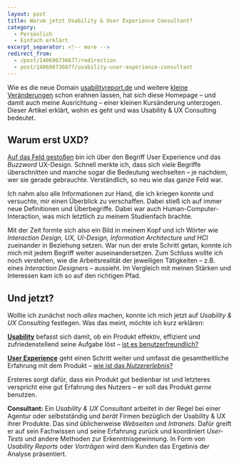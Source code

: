 ```yaml
---
layout: post
title: Warum jetzt Usability & User Experience Consultant?
category:
  - Persönlich
  - Einfach erklärt
excerpt_separator: <!-- more -->
redirect_from:
  - /post/140696736677/redirection
  - post/140696736677/usability-user-experience-consultant
---
```


Wie es die neue Domain [usabilityreport.de](http://www.usabilityreport.de/) und weitere [kleine Veränderungen](http://www.usabilityreport.de/about) schon erahnen lassen, hat sich diese Homepage – und damit auch meine Ausrichtung – einer kleinen Kursänderung unterzogen. Dieser Artikel erklärt, wohin es geht und was Usability & UX Consulting bedeutet.<!-- more -->

## Warum erst UXD?

[Auf das Feld gestoßen](/anfang) bin ich über den Begriff User Experience und das _Buzzword_ UX-Design. Schnell merkte ich, dass sich viele Begriffe überschnitten und manche sogar die Bedeutung wechselten – je nachdem, wer sie gerade gebrauchte. Verständlich, so neu wie das ganze Feld war.

Ich nahm also alle Informationen zur Hand, die ich kriegen konnte und versuchte, mir einen Überblick zu verschaffen. Dabei stieß ich auf immer neue Definitionen und Überbegriffe. Dabei war auch Human-Computer-Interaction, was mich letztlich zu meinem Studienfach brachte.

Mit der Zeit formte sich also ein Bild in meinem Kopf und ich Wörter wie _Interaction Design, UX, UI-Design, Information Architecture und HCI_ zueinander in Beziehung setzen. War nun der erste Schritt getan, konnte ich mich mit jedem Begriff weiter auseinandersetzen. Zum Schluss wollte ich noch verstehen, wie die Arbeitsrealität der jeweiligen Tätigkeiten – z.B. eines _Interaction Designers_ – aussieht. Im Vergleich mit meinen Stärken und Interessen kam ich so auf den richtigen Pfad.

## Und jetzt?

Wollte ich zunächst noch _alles_ machen, konnte ich mich jetzt auf _Usability & UX Consulting_ festlegen. Was das meint, möchte ich kurz erklären:

**[Usability](http://www.usabilityreport.de/definition)** befasst sich damit, ob ein Produkt effektiv, effizient und zufriedenstellend seine Aufgabe löst – [ist es benutzerfreundlich?](/usability-measures)

**[User Experience](http://www.usabilityreport.de/definition)** geht einen Schritt weiter und umfasst die gesamtheitliche Erfahrung mit dem Produkt – [wie ist das _Nutzererlebnis_?](/key-elements-shedroff)

Ersteres sorgt dafür, dass ein Produkt gut bedienbar ist und letzteres verspricht eine gut Erfahrung des Nutzers – er soll das Produkt _gerne_ benutzen.

**Consultant:** Ein _Usability & UX Consultant_ arbeitet in der Regel bei einer Agentur oder selbstständig und _berät_ Firmen bezüglich der Usability & UX ihrer Produkte. Das sind üblicherweise _Webseiten_ und _Intranets_. Dafür greift er auf sein Fachwissen und seine Erfahrung zurück und koordiniert _User-Tests_ und andere Methoden zur Erkenntnisgewinnung. In Form von _Usability Reports_ oder _Vorträgen_ wird dem Kunden das Ergebnis der Analyse präsentiert.
